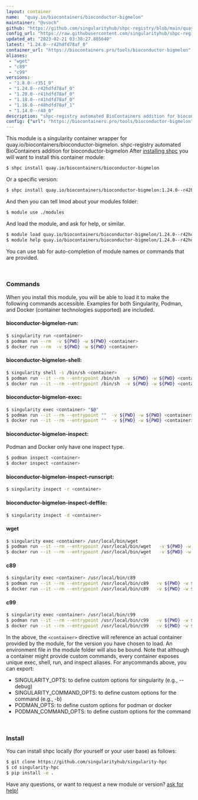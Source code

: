 ```yaml
---
layout: container
name:  "quay.io/biocontainers/bioconductor-bigmelon"
maintainer: "@vsoch"
github: "https://github.com/singularityhub/shpc-registry/blob/main/quay.io/biocontainers/bioconductor-bigmelon/container.yaml"
config_url: "https://raw.githubusercontent.com/singularityhub/shpc-registry/main/quay.io/biocontainers/bioconductor-bigmelon/container.yaml"
updated_at: "2023-02-21 03:38:27.885640"
latest: "1.24.0--r42hdfd78af_0"
container_url: "https://biocontainers.pro/tools/bioconductor-bigmelon"
aliases:
 - "wget"
 - "c89"
 - "c99"
versions:
 - "1.8.0--r351_0"
 - "1.24.0--r42hdfd78af_0"
 - "1.20.0--r41hdfd78af_0"
 - "1.18.0--r41hdfd78af_0"
 - "1.16.0--r40hdfd78af_1"
 - "1.14.0--r40_0"
description: "shpc-registry automated BioContainers addition for bioconductor-bigmelon"
config: {"url": "https://biocontainers.pro/tools/bioconductor-bigmelon", "maintainer": "@vsoch", "description": "shpc-registry automated BioContainers addition for bioconductor-bigmelon", "latest": {"1.24.0--r42hdfd78af_0": "sha256:1b8c1bd73ac18ecef79108030996952ee04547def45d89fceecd2259b9a9e112"}, "tags": {"1.8.0--r351_0": "sha256:6e3d8bc360f13859f9c2fd75ef304cf74823fb5a2cf89c03a9a8b2971db8796f", "1.24.0--r42hdfd78af_0": "sha256:1b8c1bd73ac18ecef79108030996952ee04547def45d89fceecd2259b9a9e112", "1.20.0--r41hdfd78af_0": "sha256:ac27ddd5c07fa81e24d606f8e3c9085ec2472133c156be8d957b44fa8eb52409", "1.18.0--r41hdfd78af_0": "sha256:d47d5222a2b82032a157881347627e1be1919713102e03865b61530233586f1d", "1.16.0--r40hdfd78af_1": "sha256:c248c97262f1b4ca7f1a7d2450c58d5eb07341ca641c95745e2aba5177465890", "1.14.0--r40_0": "sha256:aeab6a67014763ee1f093e4dbc5ab95960bf2d2d96aca96cadcc6579e9fc245c"}, "docker": "quay.io/biocontainers/bioconductor-bigmelon", "aliases": {"wget": "/usr/local/bin/wget", "c89": "/usr/local/bin/c89", "c99": "/usr/local/bin/c99"}}
---
```


This module is a singularity container wrapper for quay.io/biocontainers/bioconductor-bigmelon.
shpc-registry automated BioContainers addition for bioconductor-bigmelon
After [installing shpc](#install) you will want to install this container module:


```bash
$ shpc install quay.io/biocontainers/bioconductor-bigmelon
```

Or a specific version:

```bash
$ shpc install quay.io/biocontainers/bioconductor-bigmelon:1.24.0--r42hdfd78af_0
```

And then you can tell lmod about your modules folder:

```bash
$ module use ./modules
```

And load the module, and ask for help, or similar.

```bash
$ module load quay.io/biocontainers/bioconductor-bigmelon/1.24.0--r42hdfd78af_0
$ module help quay.io/biocontainers/bioconductor-bigmelon/1.24.0--r42hdfd78af_0
```

You can use tab for auto-completion of module names or commands that are provided.

<br>

### Commands

When you install this module, you will be able to load it to make the following commands accessible.
Examples for both Singularity, Podman, and Docker (container technologies supported) are included.

#### bioconductor-bigmelon-run:

```bash
$ singularity run <container>
$ podman run --rm  -v ${PWD} -w ${PWD} <container>
$ docker run --rm  -v ${PWD} -w ${PWD} <container>
```

#### bioconductor-bigmelon-shell:

```bash
$ singularity shell -s /bin/sh <container>
$ podman run --it --rm --entrypoint /bin/sh  -v ${PWD} -w ${PWD} <container>
$ docker run --it --rm --entrypoint /bin/sh  -v ${PWD} -w ${PWD} <container>
```

#### bioconductor-bigmelon-exec:

```bash
$ singularity exec <container> "$@"
$ podman run --it --rm --entrypoint ""  -v ${PWD} -w ${PWD} <container> "$@"
$ docker run --it --rm --entrypoint ""  -v ${PWD} -w ${PWD} <container> "$@"
```

#### bioconductor-bigmelon-inspect:

Podman and Docker only have one inspect type.

```bash
$ podman inspect <container>
$ docker inspect <container>
```

#### bioconductor-bigmelon-inspect-runscript:

```bash
$ singularity inspect -r <container>
```

#### bioconductor-bigmelon-inspect-deffile:

```bash
$ singularity inspect -d <container>
```


#### wget

```bash
$ singularity exec <container> /usr/local/bin/wget
$ podman run --it --rm --entrypoint /usr/local/bin/wget   -v ${PWD} -w ${PWD} <container> -c " $@"
$ docker run --it --rm --entrypoint /usr/local/bin/wget   -v ${PWD} -w ${PWD} <container> -c " $@"
```


#### c89

```bash
$ singularity exec <container> /usr/local/bin/c89
$ podman run --it --rm --entrypoint /usr/local/bin/c89   -v ${PWD} -w ${PWD} <container> -c " $@"
$ docker run --it --rm --entrypoint /usr/local/bin/c89   -v ${PWD} -w ${PWD} <container> -c " $@"
```


#### c99

```bash
$ singularity exec <container> /usr/local/bin/c99
$ podman run --it --rm --entrypoint /usr/local/bin/c99   -v ${PWD} -w ${PWD} <container> -c " $@"
$ docker run --it --rm --entrypoint /usr/local/bin/c99   -v ${PWD} -w ${PWD} <container> -c " $@"
```



In the above, the `<container>` directive will reference an actual container provided
by the module, for the version you have chosen to load. An environment file in the
module folder will also be bound. Note that although a container
might provide custom commands, every container exposes unique exec, shell, run, and
inspect aliases. For anycommands above, you can export:

 - SINGULARITY_OPTS: to define custom options for singularity (e.g., --debug)
 - SINGULARITY_COMMAND_OPTS: to define custom options for the command (e.g., -b)
 - PODMAN_OPTS: to define custom options for podman or docker
 - PODMAN_COMMAND_OPTS: to define custom options for the command

<br>

### Install

You can install shpc locally (for yourself or your user base) as follows:

```bash
$ git clone https://github.com/singularityhub/singularity-hpc
$ cd singularity-hpc
$ pip install -e .
```

Have any questions, or want to request a new module or version? [ask for help!](https://github.com/singularityhub/singularity-hpc/issues)